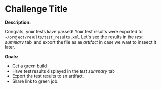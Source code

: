 # Challenge Title

**Description:**

Congrats, your tests have passed! Your test results were exported to `~/project/results/test_results.xml`. Let's see the results in the _test summary_ tab, and export the file as an _artifact_ in case we want to inspect it later.

**Goals:**

- Get a green build
- Have test results displayed in the _test summary_ tab
- Export the test results to an artifact.
- Share link to green job.